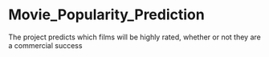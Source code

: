 # Movie_Popularity_Prediction
The project predicts which films will be highly  rated, whether or not they are a commercial success
